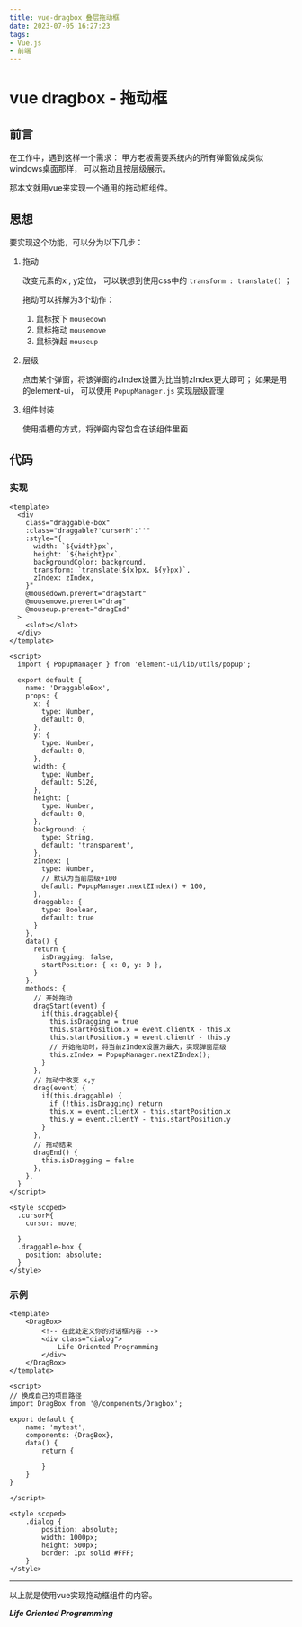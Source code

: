 ```yaml
---
title: vue-dragbox 叠层拖动框
date: 2023-07-05 16:27:23
tags: 
- Vue.js
- 前端
---
```






# vue dragbox - 拖动框



## 前言

在工作中，遇到这样一个需求： 甲方老板需要系统内的所有弹窗做成类似windows桌面那样， 可以拖动且按层级展示。

那本文就用vue来实现一个通用的拖动框组件。



## 思想

要实现这个功能，可以分为以下几步：

1. 拖动

   改变元素的x , y定位， 可以联想到使用css中的 `transform : translate()` ； 

   拖动可以拆解为3个动作：

   1. 鼠标按下 `mousedown`
   2. 鼠标拖动 `mousemove`
   3. 鼠标弹起 `mouseup`

2. 层级

   点击某个弹窗，将该弹窗的zIndex设置为比当前zIndex更大即可； 如果是用的element-ui， 可以使用 `PopupManager.js` 实现层级管理

3. 组件封装

   使用插槽的方式，将弹窗内容包含在该组件里面



## 代码

### 实现

```vue
<template>
  <div
    class="draggable-box"
    :class="draggable?'cursorM':''"
    :style="{
      width: `${width}px`,
      height: `${height}px`,
      backgroundColor: background,
      transform: `translate(${x}px, ${y}px)`,
      zIndex: zIndex,
    }"
    @mousedown.prevent="dragStart"
    @mousemove.prevent="drag"
    @mouseup.prevent="dragEnd"
  >
    <slot></slot>
  </div>
</template>

<script>
  import { PopupManager } from 'element-ui/lib/utils/popup';

  export default {
    name: 'DraggableBox',
    props: {
      x: {
        type: Number,
        default: 0,
      },
      y: {
        type: Number,
        default: 0,
      },
      width: {
        type: Number,
        default: 5120,
      },
      height: {
        type: Number,
        default: 0,
      },
      background: {
        type: String,
        default: 'transparent',
      },
      zIndex: {
        type: Number,
        // 默认为当前层级+100
        default: PopupManager.nextZIndex() + 100,
      },
      draggable: {
        type: Boolean,
        default: true
      }
    },
    data() {
      return {
        isDragging: false,
        startPosition: { x: 0, y: 0 },
      }
    },
    methods: {
      // 开始拖动
      dragStart(event) {
        if(this.draggable){
          this.isDragging = true
          this.startPosition.x = event.clientX - this.x
          this.startPosition.y = event.clientY - this.y
          // 开始拖动时，将当前zIndex设置为最大，实现弹窗层级
          this.zIndex = PopupManager.nextZIndex();
        }
      },
      // 拖动中改变 x,y
      drag(event) {
        if(this.draggable) {
          if (!this.isDragging) return
          this.x = event.clientX - this.startPosition.x
          this.y = event.clientY - this.startPosition.y
        }
      },
      // 拖动结束
      dragEnd() {
        this.isDragging = false
      },
    },
  }
</script>

<style scoped>
  .cursorM{
    cursor: move;

  }
  .draggable-box {
    position: absolute;
  }
</style>

```



### 示例

```vue
<template>
	<DragBox>
        <!-- 在此处定义你的对话框内容 -->
    	<div class="dialog">
    		Life Oriented Programming
    	</div>
    </DragBox>
</template>

<script>
// 换成自己的项目路径
import DragBox from '@/components/Dragbox';
    
export default {
    name: 'mytest',
    components: {DragBox},
    data() {
        return {
            
        }
    }
}

</script>

<style scoped>
    .dialog {
        position: absolute;
        width: 1000px;
        height: 500px;
        border: 1px solid #FFF;
    }
</style>
```



---



以上就是使用vue实现拖动框组件的内容。



***Life Oriented Programming***

